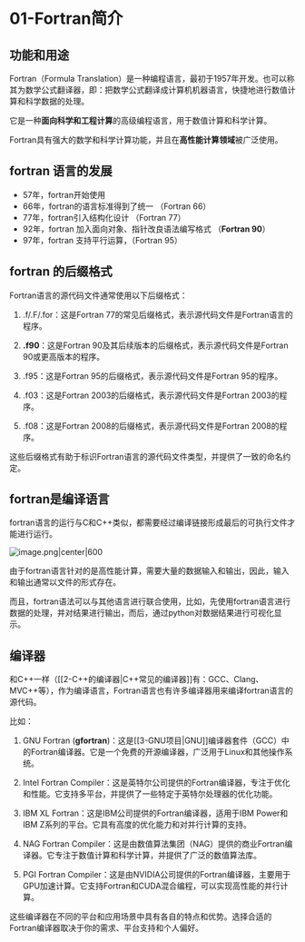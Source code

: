 # 01-Fortran简介

## 功能和用途

Fortran（Formula Translation）是一种编程语言，最初于1957年开发。也可以称其为数学公式翻译器，即：把数学公式翻译成计算机机器语言，快捷地进行数值计算和科学数据的处理。

它是一种**面向科学和工程计算**的高级编程语言，用于数值计算和科学计算。

Fortran具有强大的数学和科学计算功能，并且在**高性能计算领域**被广泛使用。

## fortran 语言的发展

- 57年，fortran开始使用
- 66年，fortran的语言标准得到了统一 （Fortran 66）
- 77年，fortran引入结构化设计 （Fortran 77）
- 92年，fortran 加入面向对象、指针改良语法编写格式 （**Fortran 90**）
- 97年，fortran 支持平行运算，（Fortran 95）

## fortran 的后缀格式

Fortran语言的源代码文件通常使用以下后缀格式：

1. .f/.F/.for：这是Fortran 77的常见后缀格式，表示源代码文件是Fortran语言的程序。

2. **.f90**：这是Fortran 90及其后续版本的后缀格式，表示源代码文件是Fortran 90或更高版本的程序。

3. .f95：这是Fortran 95的后缀格式，表示源代码文件是Fortran 95的程序。

4. .f03：这是Fortran 2003的后缀格式，表示源代码文件是Fortran 2003的程序。

5. .f08：这是Fortran 2008的后缀格式，表示源代码文件是Fortran 2008的程序。

这些后缀格式有助于标识Fortran语言的源代码文件类型，并提供了一致的命名约定。

## fortran是编译语言

fortran语言的运行与C和C++类似，都需要经过编译链接形成最后的可执行文件才能进行运行。

![image.png|center|600](https://jsd.cdn.zzko.cn/gh/NEUQer-xing/Markdown_images@master/images-2/20230723202249.png)

由于fortran语言针对的是高性能计算，需要大量的数据输入和输出，因此，输入和输出通常以文件的形式存在。

而且，fortran语法可以与其他语言进行联合使用，比如，先使用fortran语言进行数据的处理，并对结果进行输出，而后，通过python对数据结果进行可视化显示。


## 编译器

和C++一样（[[2-C++的编译器|C++常见的编译器]]有：GCC、Clang、MVC++等），作为编译语言，Fortran语言也有许多编译器用来编译fortran语言的源代码。

比如：

1. GNU Fortran (**gfortran**)：这是[[3-GNU项目|GNU]]编译器套件（GCC）中的Fortran编译器。它是一个免费的开源编译器，广泛用于Linux和其他操作系统。

2. Intel Fortran Compiler：这是英特尔公司提供的Fortran编译器，专注于优化和性能。它支持多平台，并提供了一些特定于英特尔处理器的优化功能。

3. IBM XL Fortran：这是IBM公司提供的Fortran编译器，适用于IBM Power和IBM Z系列的平台。它具有高度的优化能力和对并行计算的支持。

4. NAG Fortran Compiler：这是由数值算法集团（NAG）提供的商业Fortran编译器。它专注于数值计算和科学计算，并提供了广泛的数值算法库。

5. PGI Fortran Compiler：这是由NVIDIA公司提供的Fortran编译器，主要用于GPU加速计算。它支持Fortran和CUDA混合编程，可以实现高性能的并行计算。

这些编译器在不同的平台和应用场景中具有各自的特点和优势。选择合适的Fortran编译器取决于你的需求、平台支持和个人偏好。
